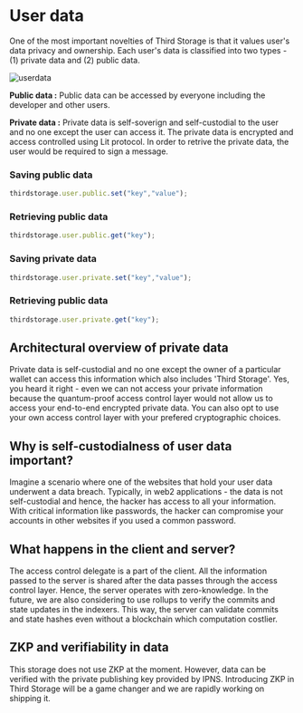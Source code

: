 # User data

One of the most important novelties of Third Storage is that it values user's data privacy and ownership. Each user's data is classified into two types - (1) private data and (2) public data.

![userdata](https://cdn.discordapp.com/attachments/1030935403177459732/1033896891588558948/Frame_9.png)

**Public data :** Public data can be accessed by everyone including the developer and other users.

**Private data :** Private data is self-soverign and self-custodial to the user and no one except the user can access it. The private data is encrypted and access controlled using Lit protocol. In order to retrive the private data, the user would be required to sign a message.

### Saving public data

```js
thirdstorage.user.public.set("key","value");
```

### Retrieving public data

```js
thirdstorage.user.public.get("key");
```

### Saving private data

```js
thirdstorage.user.private.set("key","value");
```

### Retrieving public data

```js
thirdstorage.user.private.get("key");
```

## Architectural overview of private data

Private data is self-custodial and no one except the owner of a particular wallet can access this information which also includes 'Third Storage'. Yes, you heard it right - even we can not access your private information because the quantum-proof access control layer would not allow us to access your end-to-end encrypted private data. You can also opt to use your own access control layer with your prefered cryptographic choices.

## Why is self-custodialness of user data important?

Imagine a scenario where one of the websites that hold your user data underwent a data breach. Typically, in web2 applications - the data is not self-custodial and hence, the hacker has access to all your information. With critical information like passwords, the hacker can compromise your accounts in other websites if you used a common password.

## What happens in the client and server?

The access control delegate is a part of the client. All the information passed to the server is shared after the data passes through the access control layer. Hence, the server operates with zero-knowledge. In the future, we are also considering to use rollups to verify the commits and state updates in the indexers. This way, the server can validate commits and state hashes even without a blockchain which computation costlier.

## ZKP and verifiability in data

This storage does not use ZKP at the moment. However, data can be verified with the private publishing key provided by IPNS. Introducing ZKP in Third Storage will be a game changer and we are rapidly working on shipping it.